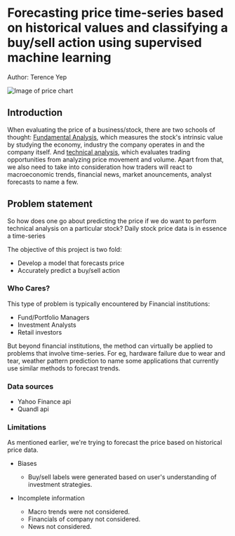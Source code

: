 # Forecasting price time-series based on historical values and classifying a buy/sell action using supervised machine learning 
Author: Terence Yep

![Image of price chart](https://yepterence.github.com/img/candle-stick-graph-stock.jpg)
## Introduction
When evaluating the price of a business/stock, there are two schools of thought: [Fundamental Analysis](https://www.investopedia.com/articles/trading/06/fundamentalapproach.asp), which measures the stock's intrinsic value by studying the economy, industry the company operates in and the company itself. And [technical analysis](https://www.investopedia.com/terms/t/technicalanalysis.asp), which evaluates trading opportunities from analyzing price movement and volume. Apart from that, we also need to take into consideration how traders will react to macroeconomic trends, financial news, market anouncements, analyst forecasts to name a few. 

## Problem statement
So how does one go about predicting the price if we do want to perform technical analysis on a particular stock? 
Daily stock price data is in essence a time-series 

The objective of this project is two fold:

- Develop a model that forecasts price 
- Accurately predict a buy/sell action 

### Who Cares? 
This type of problem is typically encountered by Financial institutions: 

- Fund/Portfolio Managers
- Investment Analysts 
- Retail investors 

But beyond financial institutions, the method can virtually be applied to problems that involve time-series. For eg, hardware failure due to wear and tear, weather pattern prediction to name some applications that currently use similar methods to forecast trends. 

### Data sources

* Yahoo Finance api 
* Quandl api 

### Limitations

As mentioned earlier, we're trying to forecast the price based on historical price data. 

- Biases
    * Buy/sell labels were generated based on user's understanding of investment strategies. 
     
- Incomplete information
    * Macro trends were not considered. 
    * Financials of company not considered.
    * News not considered. 
 



